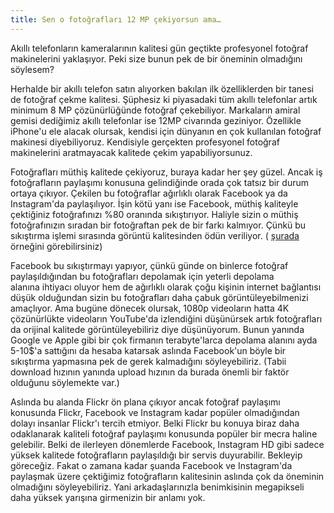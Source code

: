 ```yaml
---
title: Sen o fotoğrafları 12 MP çekiyorsun ama…
---
```


Akıllı telefonların kameralarının kalitesi gün geçtikte profesyonel fotoğraf makinelerini yaklaşıyor. Peki size bunun pek de bir öneminin olmadığını söylesem?

Herhalde bir akıllı telefon satın alıyorken bakılan ilk özelliklerden bir tanesi de fotoğraf çekme kalitesi. Şüphesiz ki piyasadaki tüm akıllı telefonlar artık minimum 8 MP çözünürlüğünde fotoğraf çekebiliyor. Markaların amiral gemisi dediğimiz akıllı telefonlar ise 12MP civarında geziniyor. Özellikle iPhone'u ele alacak olursak, kendisi için dünyanın en çok kullanılan fotoğraf makinesi diyebiliyoruz. Kendisiyle gerçekten profesyonel fotoğraf makinelerini aratmayacak kalitede çekim yapabiliyorsunuz.

Fotoğrafları müthiş kalitede çekiyoruz, buraya kadar her şey güzel. Ancak iş fotoğrafların paylaşımı konusuna gelindiğinde orada çok tatsız bir durum ortaya çıkıyor. Çekilen bu fotoğraflar ağırlıklı olarak Facebook ya da Instagram'da paylaşılıyor. İşin kötü yanı ise Facebook, müthiş kaliteyle çektiğiniz fotoğrafınızı %80 oranında sıkıştırıyor. Haliyle sizin o müthiş fotoğrafınızın sıradan bir fotoğraftan pek de bir farkı kalmıyor. Çünkü bu sıkıştırma işlemi sırasında görüntü kalitesinden ödün veriliyor. (
[şurada](http://www.freedigitalphotos.net/blog/wp-content/uploads/2014/01/comparison.jpg) örneğini görebilirsiniz)

Facebook bu sıkıştırmayı yapıyor, çünkü günde on binlerce fotoğraf paylaşıldığından bu fotoğrafları depolamak için yeterli depolama alanına ihtiyacı oluyor hem de ağırlıklı olarak çoğu kişinin internet bağlantısı düşük olduğundan sizin bu fotoğrafları daha çabuk görüntüleyebilmenizi amaçlıyor. Ama bugüne dönecek olursak, 1080p videoların hatta 4K çözünürlükte videoların YouTube'da izlendiğini düşünürsek artık fotoğrafları da orijinal kalitede görüntüleyebiliriz diye düşünüyorum. Bunun yanında Google ve Apple gibi bir çok firmanın terabyte'larca depolama alanını ayda 5-10$'a sattığını da hesaba katarsak aslında Facebook'un böyle bir sıkıştırma yapmasına pek de gerek kalmadığını söyleyebiliriz. (Tabii download hızının yanında upload hızının da burada önemli bir faktör olduğunu söylemekte var.)

Aslında bu alanda Flickr ön plana çıkıyor ancak fotoğraf paylaşımı konusunda Flickr, Facebook ve Instagram kadar popüler olmadığından dolayı insanlar Flickr'ı tercih etmiyor. Belki Flickr bu konuya biraz daha odaklanarak kaliteli fotoğraf paylaşımı konusunda popüler bir mecra haline gelebilir. Belki de ilerleyen dönemlerde Facebook, Instagram HD gibi sadece yüksek kalitede fotoğrafların paylaşıldığı bir servis duyurabilir. Bekleyip göreceğiz. Fakat o zamana kadar şuanda Facebook ve Instagram'da paylaşmak üzere çektiğimiz fotoğrafların kalitesinin aslında çok da öneminin olmadığını söyleyebiliriz. Yani arkadaşlarınızla benimkisinin megapikseli daha yüksek yarışına girmenizin bir anlamı yok.